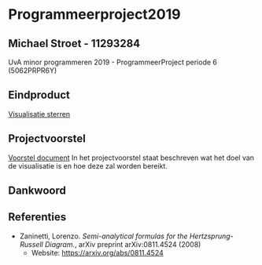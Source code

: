 # Programmeerproject2019
## Michael Stroet - 11293284
UvA minor programmeren 2019 - ProgrammeerProject periode 6 (5062PRPR6Y)

## Eindproduct
[Visualisatie sterren](https://michaelstroet.github.io/Programmeerproject2019/index.html)

## Projectvoorstel
[Voorstel document](doc/proposal.md)
In het projectvoorstel staat beschreven wat het doel van de visualisatie is en hoe deze zal worden bereikt.

## Dankwoord

## Referenties
- Zaninetti, Lorenzo. *Semi-analytical formulas for the Hertzsprung-Russell Diagram.*, arXiv preprint arXiv:0811.4524 (2008)
    - Website: https://arxiv.org/abs/0811.4524
